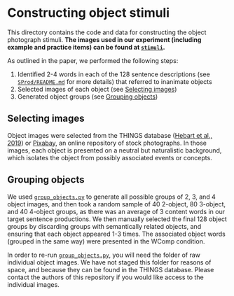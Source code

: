 # Constructing object stimuli

This directory contains the code and data for constructing the object photograph stimuli. **The images used in our experiment (including example and practice items) can be found at [`stimuli`](stimuli).**

As outlined in the paper, we performed the following steps:

1. Identified 2-4 words in each of the 128 sentence descriptions (see [`SProd/README.md`](../SProd/README.md) for more details) that referred to inanimate objects 
2. Selected images of each object (see [Selecting images](#selecting-images))
3. Generated object groups (see [Grouping objects](#grouping-objects))

## Selecting images

Object images were selected from the THINGS database ([Hebart et al., 2019](https://journals.plos.org/plosone/article?id=10.1371/journal.pone.0223792)) or [Pixabay](https://pixabay.com/), an online repository of stock photographs. In those images, each object is presented on a neutral but naturalistic background, which isolates the object from possibly associated events or concepts. 

## Grouping objects

We used [`group_objects.py`](group_objects.py) to generate all possible groups of 2, 3, and 4 object images, and then took a random sample of 40 2-object, 80 3-object, and 40 4-object groups, as there was an average of 3 content words in our target sentence productions. We then manually selected the final 128 object groups by discarding groups with semantically related objects, and ensuring that each object appeared 1-3 times. The associated object words (grouped in the same way) were presented in the WComp condition. 

In order to re-run [`group_objects.py`](group_objects.py), you will need the folder of raw individual object images. We have not staged this folder for reasons of space, and because they can be found in the THINGS database. Please contact the authors of this repository if you would like access to the individual images.